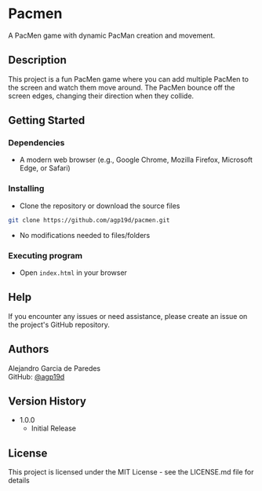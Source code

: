 # Pacmen

A PacMen game with dynamic PacMan creation and movement.

## Description

This project is a fun PacMen game where you can add multiple PacMen to the screen and watch them move around. The PacMen bounce off the screen edges, changing their direction when they collide.

## Getting Started

### Dependencies

* A modern web browser (e.g., Google Chrome, Mozilla Firefox, Microsoft Edge, or Safari)

### Installing

* Clone the repository or download the source files
```bash
git clone https://github.com/agp19d/pacmen.git
```
* No modifications needed to files/folders

### Executing program

* Open `index.html` in your browser

## Help

If you encounter any issues or need assistance, please create an issue on the project's GitHub repository.

## Authors

Alejandro Garcia de Paredes  
GitHub: [@agp19d](https://github.com/agp19d)

## Version History

* 1.0.0
    * Initial Release

## License

This project is licensed under the MIT License - see the LICENSE.md file for details

